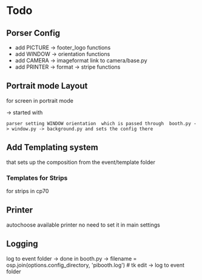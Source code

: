 # Todo
## Porser Config 
- add PICTURE -> footer_logo functions
- add WINDOW -> orientation functions 
- add CAMERA -> imageformat link to camera/base.py
- add PRINTER -> format -> stripe functions 


## Portrait mode Layout 
for screen in portrait mode 

 -> started with 

` parser setting WINDOW orientation  which is passed through 
booth.py -> window.py -> background.py and sets the config there 
`


## Add Templating system
that sets up the composition from the event/template folder 

### Templates for Strips 
for strips in cp70

## Printer 
autochoose available printer 
no need to set it in main settings 

## Logging 
log to event folder
 -> done in booth.py
 ->        filename = osp.join(options.config_directory, 'pibooth.log') # tk edit -> log to event folder
